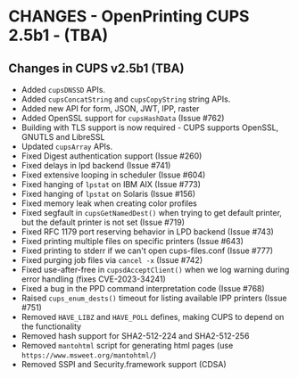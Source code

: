 CHANGES - OpenPrinting CUPS 2.5b1 - (TBA)
==============================================

Changes in CUPS v2.5b1 (TBA)
----------------------------

- Added `cupsDNSSD` APIs.
- Added `cupsConcatString` and `cupsCopyString` string APIs.
- Added new API for form, JSON, JWT, IPP, raster
- Added OpenSSL support for `cupsHashData` (Issue #762)
- Building with TLS support is now required - CUPS supports OpenSSL, GNUTLS
  and LibreSSL
- Updated `cupsArray` APIs.
- Fixed Digest authentication support (Issue #260)
- Fixed delays in lpd backend (Issue #741)
- Fixed extensive looping in scheduler (Issue #604)
- Fixed hanging of `lpstat` on IBM AIX (Issue #773)
- Fixed hanging of `lpstat` on Solaris (Issue #156)
- Fixed memory leak when creating color profiles
- Fixed segfault in `cupsGetNamedDest()` when trying to get default printer, but
  the default printer is not set (Issue #719)
- Fixed RFC 1179 port reserving behavior in LPD backend (Issue #743)
- Fixed printing multiple files on specific printers (Issue #643)
- Fixed printing to stderr if we can't open cups-files.conf (Issue #777)
- Fixed purging job files via `cancel -x` (Issue #742)
- Fixed use-after-free in `cupsdAcceptClient()` when we log warning during error
  handling (fixes CVE-2023-34241)
- Fixed a bug in the PPD command interpretation code (Issue #768)
- Raised `cups_enum_dests()` timeout for listing available IPP printers (Issue #751)
- Removed `HAVE_LIBZ` and `HAVE_POLL` defines, making CUPS to depend
  on the functionality
- Removed hash support for SHA2-512-224 and SHA2-512-256
- Removed `mantohtml` script for generating html pages (use
  `https://www.msweet.org/mantohtml/`)
- Removed SSPI and Security.framework support (CDSA)
